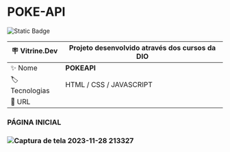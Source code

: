# POKE-API
![Static Badge](https://img.shields.io/badge/EM%20ANDAMENTO-%20-%20GREEN)
</p>



| :placard: Vitrine.Dev |  Projeto desenvolvido através dos cursos da DIO   |
| -------------  | --- |
| :sparkles: Nome        | **POKEAPI**
| :label: Tecnologias | HTML / CSS / JAVASCRIPT
| :rocket: URL         | 

<h3>PÁGINA INICIAL<h3/>
  
![Captura de tela 2023-11-28 213327](https://github.com/conecttheo/poke-api/assets/127543588/31231439-ab57-48ab-aff6-2b3585df3361)

